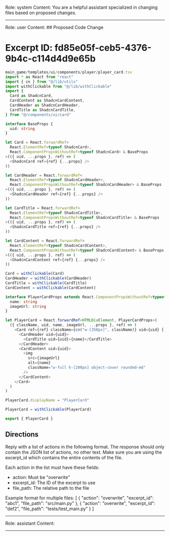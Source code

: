 Role: system
Content: You are a helpful assistant specialized in changing files based on proposed changes.
__________________
Role: user
Content: ## Proposed Code Change
# Excerpt ID: fd85e05f-ceb5-4376-9b4c-c114d4d9e65b
```typescript
main_game/templates/ui/components/player/player_card.tsx
import * as React from "react"
import { cn } from "@/lib/utils"
import withClickable from "@/lib/withClickable"
import {
  Card as ShadcnCard,
  CardContent as ShadcnCardContent,
  CardHeader as ShadcnCardHeader,
  CardTitle as ShadcnCardTitle,
} from "@/components/ui/card"

interface BaseProps {
  uid: string
}

let Card = React.forwardRef<
  React.ElementRef<typeof ShadcnCard>,
  React.ComponentPropsWithoutRef<typeof ShadcnCard> & BaseProps
>(({ uid, ...props }, ref) => (
  <ShadcnCard ref={ref} {...props} />
))

let CardHeader = React.forwardRef<
  React.ElementRef<typeof ShadcnCardHeader>,
  React.ComponentPropsWithoutRef<typeof ShadcnCardHeader> & BaseProps
>(({ uid, ...props }, ref) => (
  <ShadcnCardHeader ref={ref} {...props} />
))

let CardTitle = React.forwardRef<
  React.ElementRef<typeof ShadcnCardTitle>,
  React.ComponentPropsWithoutRef<typeof ShadcnCardTitle> & BaseProps
>(({ uid, ...props }, ref) => (
  <ShadcnCardTitle ref={ref} {...props} />
))

let CardContent = React.forwardRef<
  React.ElementRef<typeof ShadcnCardContent>,
  React.ComponentPropsWithoutRef<typeof ShadcnCardContent> & BaseProps
>(({ uid, ...props }, ref) => (
  <ShadcnCardContent ref={ref} {...props} />
))

Card = withClickable(Card)
CardHeader = withClickable(CardHeader)
CardTitle = withClickable(CardTitle)
CardContent = withClickable(CardContent)

interface PlayerCardProps extends React.ComponentPropsWithoutRef<typeof Card> {
  name: string
  imageUrl: string
}

let PlayerCard = React.forwardRef<HTMLDivElement, PlayerCardProps>(
  ({ className, uid, name, imageUrl, ...props }, ref) => (
    <Card ref={ref} className={cn("w-[350px]", className)} uid={uid} {...props}>
      <CardHeader uid={uid}>
        <CardTitle uid={uid}>{name}</CardTitle>
      </CardHeader>
      <CardContent uid={uid}>
        <img
          src={imageUrl}
          alt={name}
          className="w-full h-[200px] object-cover rounded-md"
        />
      </CardContent>
    </Card>
  )
)

PlayerCard.displayName = "PlayerCard"

PlayerCard = withClickable(PlayerCard)

export { PlayerCard }
```

## Directions
Reply with a list of actions in the following format. The response should only contain the JSON list of actions, no other text.
Make sure you are using the excerpt_id which contains the entire contents of the file.

Each action in the list must have these fields:
- action: Must be "overwrite"
- excerpt_id: The ID of the excerpt to use
- file_path: The relative path to the file

Example format for multiple files:
[
    {
        "action": "overwrite",
        "excerpt_id": "abc1",
        "file_path": "src/main.py"
    },
    {
        "action": "overwrite",
        "excerpt_id": "def2",
        "file_path": "tests/test_main.py"
    }
]
__________________
Role: assistant
Content: 
__________________
